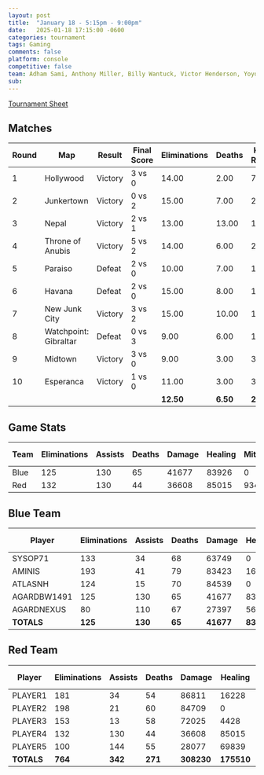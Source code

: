 ```yaml
---
layout: post
title:  "January 18 - 5:15pm - 9:00pm"
date:   2025-01-18 17:15:00 -0600
categories: tournament
tags: Gaming
comments: false
platform: console
competitive: false
team: Adham Sami, Anthony Miller, Billy Wantuck, Victor Henderson, Yoyo Mekonnen, Jeff Patton
sub:
---
```

[Tournament Sheet](sheets/20250118-overwatch2-casual.xlsx)

## Matches

| Round | Map                     | Result  | Final Score | Eliminations | Deaths | K/D Ratio | Points Blue | Points Red | Differential | Low SR | Top SR | SOO   | Scorecard |
|-------|--------------------------|---------|-------------|--------------|--------|-----------|-------------|------------|--------------|--------|--------|-------|-----------|
| 1     | Hollywood               | Victory | 3 vs 0      | 14.00        | 2.00   | 7.00      | 3           | 0.00       | 3.00         | 0      | 0      | #N/A  |           |
| 2     | Junkertown              | Victory | 0 vs 2      | 15.00        | 7.00   | 2.14      | 0           | 2.00       | -2.00        | 0      | 0      | #N/A  |           |
| 3     | Nepal                   | Victory | 2 vs 1      | 13.00        | 13.00  | 1.00      | 2           | 1.00       | 1.00         | 0      | 0      | #N/A  |           |
| 4     | Throne of Anubis        | Victory | 5 vs 2      | 14.00        | 6.00   | 2.33      | 5           | 2.00       | 3.00         | 0      | 0      | #N/A  |           |
| 5     | Paraiso                 | Defeat  | 2 vs 0      | 10.00        | 7.00   | 1.43      | 2           | 0.00       | 2.00         | 0      | 0      | #N/A  |           |
| 6     | Havana                  | Defeat  | 2 vs 0      | 15.00        | 8.00   | 1.88      | 2           | 0.00       | 2.00         | 0      | 0      | #N/A  |           |
| 7     | New Junk City           | Victory | 3 vs 2      | 15.00        | 10.00  | 1.50      | 3           | 2.00       | 1.00         | 0      | 0      | #N/A  |           |
| 8     | Watchpoint: Gibraltar   | Defeat  | 0 vs 3      | 9.00         | 6.00   | 1.50      | 0           | 3.00       | -3.00        | 0      | 0      | #N/A  |           |
| 9     | Midtown                 | Victory | 3 vs 0      | 9.00         | 3.00   | 3.00      | 3           | 0.00       | 3.00         | 0      | 0      | #N/A  |           |
| 10    | Esperanca               | Victory | 1 vs 0      | 11.00        | 3.00   | 3.67      | 1           | 0.00       | 1.00         | 0      | 0      | #N/A  |           |
|       |                         |         |             | **12.50**    | **6.50** | **2.54** | **2.10**   | **1.00**   | **1.10**     | **0**  | **0**  | **#N/A** |           |

## Game Stats

| Team | Eliminations | Assists | Deaths | Damage | Healing | Mitigation | K/D Ratio |
|------|--------------|---------|--------|--------|---------|------------|-----------|
| Blue | 125          | 130     | 65     | 41677  | 83926   | 0          | 1.92      |
| Red  | 132          | 130     | 44     | 36608  | 85015   | 9343       | 3.00      |

## Blue Team

| Player      | Eliminations | Assists | Deaths | Damage | Healing | Mitigation | K/D Ratio |
|-------------|--------------|---------|--------|--------|---------|------------|-----------|
| SYSOP71     | 133          | 34      | 68     | 63749  | 0       | 101102     | 1.96      |
| AMINIS      | 193          | 41      | 79     | 83423  | 1651    | 6848       | 2.44      |
| ATLASNH     | 124          | 15      | 70     | 84539  | 0       | 6004       | 1.77      |
| AGARDBW1491 | 125          | 130     | 65     | 41677  | 83926   | 0          | 1.92      |
| AGARDNEXUS  | 80           | 110     | 67     | 27397  | 56640   | 9470       | 1.19      |
| **TOTALS**  | **125**      | **130** | **65** | **41677** | **83926** | **0**      |           |

## Red Team

| Player  | Eliminations | Assists | Deaths | Damage | Healing | Mitigation | K/D Ratio |
|---------|--------------|---------|--------|--------|---------|------------|-----------|
| PLAYER1 | 181          | 34      | 54     | 86811  | 16228   | 74507      | 3.35      |
| PLAYER2 | 198          | 21      | 60     | 84709  | 0       | 3036       | 3.30      |
| PLAYER3 | 153          | 13      | 58     | 72025  | 4428    | 2984       | 2.64      |
| PLAYER4 | 132          | 130     | 44     | 36608  | 85015   | 9343       | 3.00      |
| PLAYER5 | 100          | 144     | 55     | 28077  | 69839   | 3455       | 1.82      |
| **TOTALS** | **764**  | **342** | **271** | **308230** | **175510** | **93325** |           |
